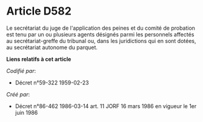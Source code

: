 # Article D582

Le secrétariat du juge de l'application des peines et du comité de probation est tenu par un ou plusieurs agents désignés
parmi les personnels affectés au secrétariat-greffe du tribunal ou, dans les juridictions qui en sont dotées, au secrétariat
autonome du parquet.

**Liens relatifs à cet article**

_Codifié par_:

  - Décret n°59-322 1959-02-23

_Créé par_:

  - Décret n°86-462 1986-03-14 art. 11 JORF 16 mars 1986 en vigueur le 1er juin 1986
